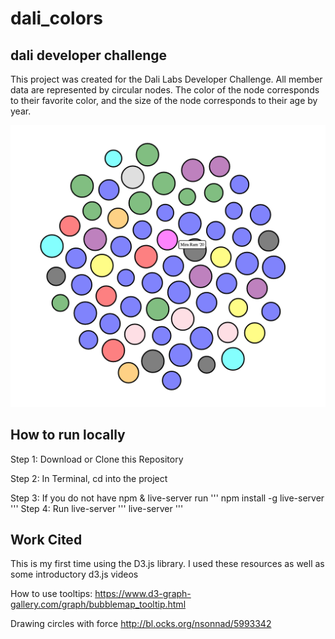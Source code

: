# dali_colors
## dali developer challenge

This project was created for the Dali Labs Developer Challenge. All member data are represented by circular nodes. The color of the node corresponds to their favorite color, and the size of the node corresponds to their age by year. 

![example image](/photoDali.png)


## How to run locally

Step 1: Download or Clone this Repository

Step 2: In Terminal, cd into the project

Step 3: If you do not have npm & live-server run
'''
npm install -g live-server
'''
Step 4: Run live-server
'''
live-server
'''




## Work Cited

This is my first time using the D3.js library. I used these resources as well as some introductory d3.js videos

How to use tooltips:
https://www.d3-graph-gallery.com/graph/bubblemap_tooltip.html

Drawing circles with force
http://bl.ocks.org/nsonnad/5993342
